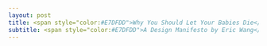 ```yaml
---
layout: post
title: <span style="color:#E7DFDD">Why You Should Let Your Babies Die</span> 
subtitle: <span style="color:#E7DFDD">A Design Manifesto by Eric Wang</span>  
---
```

